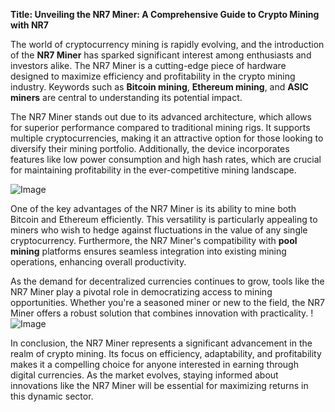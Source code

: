 **Title: Unveiling the NR7 Miner: A Comprehensive Guide to Crypto Mining with NR7**

The world of cryptocurrency mining is rapidly evolving, and the introduction of the **NR7 Miner** has sparked significant interest among enthusiasts and investors alike. The NR7 Miner is a cutting-edge piece of hardware designed to maximize efficiency and profitability in the crypto mining industry. Keywords such as **Bitcoin mining**, **Ethereum mining**, and **ASIC miners** are central to understanding its potential impact.

The NR7 Miner stands out due to its advanced architecture, which allows for superior performance compared to traditional mining rigs. It supports multiple cryptocurrencies, making it an attractive option for those looking to diversify their mining portfolio. Additionally, the device incorporates features like low power consumption and high hash rates, which are crucial for maintaining profitability in the ever-competitive mining landscape.

![Image](https://github.com/user-attachments/assets/590b50a7-4459-4e76-8a31-559aed223621)

One of the key advantages of the NR7 Miner is its ability to mine both Bitcoin and Ethereum efficiently. This versatility is particularly appealing to miners who wish to hedge against fluctuations in the value of any single cryptocurrency. Furthermore, the NR7 Miner's compatibility with **pool mining** platforms ensures seamless integration into existing mining operations, enhancing overall productivity.

As the demand for decentralized currencies continues to grow, tools like the NR7 Miner play a pivotal role in democratizing access to mining opportunities. Whether you're a seasoned miner or new to the field, the NR7 Miner offers a robust solution that combines innovation with practicality. !![Image](https://github.com/user-attachments/assets/590b50a7-4459-4e76-8a31-559aed223621)

In conclusion, the NR7 Miner represents a significant advancement in the realm of crypto mining. Its focus on efficiency, adaptability, and profitability makes it a compelling choice for anyone interested in earning through digital currencies. As the market evolves, staying informed about innovations like the NR7 Miner will be essential for maximizing returns in this dynamic sector.